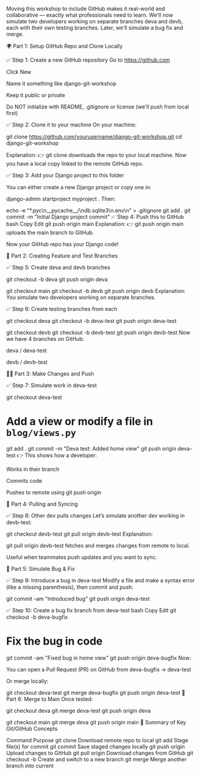 Moving this workshop to include GitHub makes it real-world and collaborative — exactly what professionals need to learn. 
We'll now simulate two developers working on separate branches deva and devb, each with their own testing branches. 
Later, we'll simulate a bug fix and merge.

🌍 Part 1: Setup GitHub Repo and Clone Locally

✅ Step 1: Create a new GitHub repository
Go to https://github.com

Click New

Name it something like django-git-workshop

Keep it public or private

Do NOT initialize with README, .gitignore or license (we'll push from local first)

✅ Step 2: Clone it to your machine
On your machine:


git clone https://github.com/yourusername/django-git-workshop.git
cd django-git-workshop

Explanation:
👉 git clone <url> downloads the repo to your local machine.
Now you have a local copy linked to the remote GitHub repo.

✅ Step 3: Add your Django project to this folder


You can either create a new Django project or copy one in:


django-admin startproject myproject .
Then:


echo -e "*.pyc\n__pycache__/\ndb.sqlite3\n.env\n" > .gitignore
git add .
git commit -m "Initial Django project commit"
✅ Step 4: Push this to GitHub
bash
Copy
Edit
git push origin main
Explanation:
👉 git push origin main uploads the main branch to GitHub.

Now your GitHub repo has your Django code!

🌱 Part 2: Creating Feature and Test Branches

✅ Step 5: Create deva and devb branches

git checkout -b deva
git push origin deva

git checkout main
git checkout -b devb
git push origin devb
Explanation:
You simulate two developers working on separate branches.

✅ Step 6: Create testing branches from each

git checkout deva
git checkout -b deva-test
git push origin deva-test

git checkout devb
git checkout -b devb-test
git push origin devb-test
Now we have 4 branches on GitHub:

deva / deva-test

devb / devb-test

👨‍💻 Part 3: Make Changes and Push


✅ Step 7: Simulate work in deva-test

git checkout deva-test
# Add a view or modify a file in `blog/views.py`

git add .
git commit -m "Deva test: Added home view"
git push origin deva-test
👉 This shows how a developer:

Works in their branch

Commits code

Pushes to remote using git push origin <branch>

🔁 Part 4: Pulling and Syncing


✅ Step 8: Other dev pulls changes
Let’s simulate another dev working in devb-test:


git checkout devb-test
git pull origin devb-test
Explanation:

git pull origin devb-test fetches and merges changes from remote to local.

Useful when teammates push updates and you want to sync.

🐛 Part 5: Simulate Bug & Fix


✅ Step 9: Introduce a bug in deva-test
Modify a file and make a syntax error (like a missing parenthesis), then commit and push:


git commit -am "Introduced bug"
git push origin deva-test



✅ Step 10: Create a bug fix branch from deva-test
bash
Copy
Edit
git checkout -b deva-bugfix
# Fix the bug in code
git commit -am "Fixed bug in home view"
git push origin deva-bugfix
Now:

You can open a Pull Request (PR) on GitHub from deva-bugfix → deva-test

Or merge locally:


git checkout deva-test
git merge deva-bugfix
git push origin deva-test
🔀 Part 6: Merge to Main
Once tested:


git checkout deva
git merge deva-test
git push origin deva

git checkout main
git merge deva
git push origin main
🧠 Summary of Key Git/GitHub Concepts

Command	Purpose
git clone	Download remote repo to local
git add	Stage file(s) for commit
git commit	Save staged changes locally
git push origin <branch>	Upload changes to GitHub
git pull origin <branch>	Download changes from GitHub
git checkout -b <branch>	Create and switch to a new branch
git merge <branch>	Merge another branch into current
